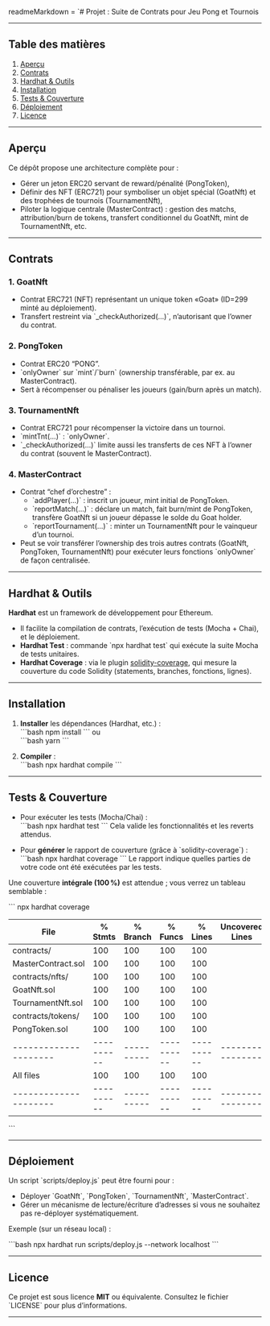  readmeMarkdown = `# Projet : Suite de Contrats pour Jeu Pong et Tournois

---

## Table des matières

1. [Aperçu](#aperçu)  
2. [Contrats](#contrats)  
3. [Hardhat & Outils](#hardhat--outils)  
4. [Installation](#installation)  
5. [Tests & Couverture](#tests--couverture)  
6. [Déploiement](#déploiement)  
7. [Licence](#licence)  

---

## Aperçu

Ce dépôt propose une architecture complète pour :

- Gérer un jeton ERC20 servant de reward/pénalité (PongToken),  
- Définir des NFT (ERC721) pour symboliser un objet spécial (GoatNft) et des trophées de tournois (TournamentNft),  
- Piloter la logique centrale (MasterContract) : gestion des matchs, attribution/burn de tokens, transfert conditionnel du GoatNft, mint de TournamentNft, etc.

---

## Contrats

### 1. **GoatNft**

- Contrat ERC721 (NFT) représentant un unique token «Goat» (ID=299 minté au déploiement).  
- Transfert restreint via \`_checkAuthorized(...)\`, n’autorisant que l’owner du contrat.

### 2. **PongToken**

- Contrat ERC20 “PONG”.  
- \`onlyOwner\` sur \`mint\`/\`burn\` (ownership transférable, par ex. au MasterContract).  
- Sert à récompenser ou pénaliser les joueurs (gain/burn après un match).

### 3. **TournamentNft**

- Contrat ERC721 pour récompenser la victoire dans un tournoi.  
- \`mintTnt(...)\` : \`onlyOwner\`.  
- \`_checkAuthorized(...)\` limite aussi les transferts de ces NFT à l’owner du contrat (souvent le MasterContract).

### 4. **MasterContract**

- Contrat “chef d’orchestre” :  
  - \`addPlayer(...)\` : inscrit un joueur, mint initial de PongToken.  
  - \`reportMatch(...)\` : déclare un match, fait burn/mint de PongToken, transfère GoatNft si un joueur dépasse le solde du Goat holder.  
  - \`reportTournament(...)\` : minter un TournamentNft pour le vainqueur d’un tournoi.  
- Peut se voir transférer l’ownership des trois autres contrats (GoatNft, PongToken, TournamentNft) pour exécuter leurs fonctions \`onlyOwner\` de façon centralisée.

---

## Hardhat & Outils

**Hardhat** est un framework de développement pour Ethereum.  
- Il facilite la compilation de contrats, l’exécution de tests (Mocha + Chai), et le déploiement.  
- **Hardhat Test** : commande \`npx hardhat test\` qui exécute la suite Mocha de tests unitaires.  
- **Hardhat Coverage** : via le plugin [solidity-coverage](https://github.com/sc-forks/solidity-coverage), qui mesure la couverture du code Solidity (statements, branches, fonctions, lignes).

---

## Installation

1. **Installer** les dépendances (Hardhat, etc.) :  
   \`\`\`bash
   npm install
   \`\`\`
   ou  
   \`\`\`bash
   yarn
   \`\`\`

2. **Compiler** :  
   \`\`\`bash
   npx hardhat compile
   \`\`\`

---

## Tests & Couverture

- Pour exécuter les tests (Mocha/Chai) :  
  \`\`\`bash
  npx hardhat test
  \`\`\`
  Cela valide les fonctionnalités et les reverts attendus.

- Pour **générer** le rapport de couverture (grâce à \`solidity-coverage\`) :  
  \`\`\`bash
  npx hardhat coverage
  \`\`\`
  Le rapport indique quelles parties de votre code ont été exécutées par les tests.  

Une couverture **intégrale (100 %)** est attendue ; vous verrez un tableau semblable :

\`\`\`
npx hardhat coverage

File                 |  % Stmts | % Branch |  % Funcs |  % Lines |Uncovered Lines |
---------------------|----------|----------|----------|----------|----------------|
 contracts/          |      100 |      100 |      100 |      100 |                |
  MasterContract.sol |      100 |      100 |      100 |      100 |                |
 contracts/nfts/     |      100 |      100 |      100 |      100 |                |
  GoatNft.sol        |      100 |      100 |      100 |      100 |                |
  TournamentNft.sol  |      100 |      100 |      100 |      100 |                |
 contracts/tokens/   |      100 |      100 |      100 |      100 |                |
  PongToken.sol      |      100 |      100 |      100 |      100 |                |
---------------------|----------|----------|----------|----------|----------------|
All files            |      100 |      100 |      100 |      100 |                |
---------------------|----------|----------|----------|----------|----------------|
\`\`\`

---

## Déploiement

Un script \`scripts/deploy.js\` peut être fourni pour :

- Déployer \`GoatNft\`, \`PongToken\`, \`TournamentNft\`, \`MasterContract\`.  
- Gérer un mécanisme de lecture/écriture d’adresses si vous ne souhaitez pas re-déployer systématiquement.  

Exemple (sur un réseau local) :

\`\`\`bash
npx hardhat run scripts/deploy.js --network localhost
\`\`\`

---

## Licence

Ce projet est sous licence **MIT** ou équivalente. Consultez le fichier \`LICENSE\` pour plus d’informations.

---